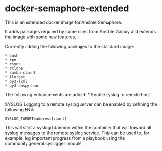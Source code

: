 # docker-semaphore-extended
This is an extended docker image for Ansible Semaphore.

It adds packages required by some roles from Ansible Galaxy and
extends the image with some new features.

Currently adding the following packages to the standard image:

	* bash
	* rpm
	* rsync
	* rclone
	* samba-client
	* ilorest
	* py3-lxml
	* py3-dnspython

The following enhancements are added:
	* Enable syslog to remote host

SYSLOG
Logging to a remote syslog server can be enabled by defining the
following ENV:

	SYSLOG_TARGET=address[:port]

This will start a syslogd daemon within the container that will
forward all syslog messages to the remote syslog service. This
can be used to, for example, log important progress from a playbook
using the community.general.syslogger module.
